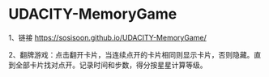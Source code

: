 # UDACITY-MemoryGame
1、链接  https://sosisoon.github.io/UDACITY-MemoryGame/

2、翻牌游戏：点击翻开卡片，当连续点开的卡片相同则显示卡片，否则隐藏。直到全部卡片找对点开。记录时间和步数，得分按星星计算等级。
